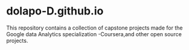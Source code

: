 # dolapo-D.github.io
This repository contains a collection of  capstone projects made for the Google data Analytics specialization -Coursera,and other open source projects.
